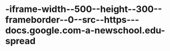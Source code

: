 -iframe-width--500--height--300--frameborder--0--src--https---docs.google.com-a-newschool.edu-spread
====================================================================================================
